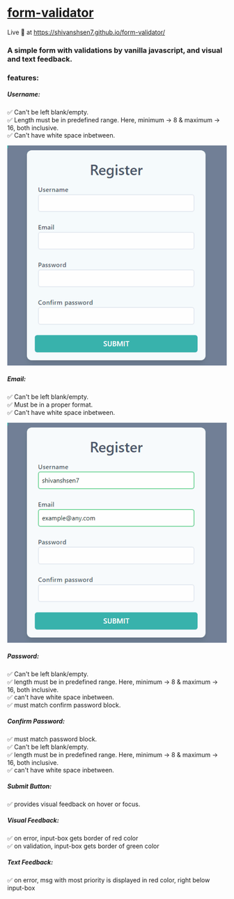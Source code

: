 # [form-validator](https://shivanshsen7.github.io/form-validator/)
Live :red_circle: at https://shivanshsen7.github.io/form-validator/
### A simple form with validations by vanilla javascript, and visual and text feedback.
### features:
##### Username: 
:white_check_mark: Can't be left blank/empty.  
:white_check_mark: Length must be in predefined range. Here, minimum -> 8 & maximum -> 16, both inclusive.  
:white_check_mark: Can't have white space inbetween.  
  
![Showcase Username Functionality](/showcase-assets/username-showcase.gif)
##### Email: 
:white_check_mark: Can't be left blank/empty.  
:white_check_mark: Must be in a proper format.  
:white_check_mark: Can't have white space inbetween.  


![Showcase Email Functionality](/showcase-assets/email-showcase.gif)
##### Password: 
:white_check_mark: Can't be left blank/empty.  
:white_check_mark: length must be in predefined range. Here, minimum -> 8 & maximum -> 16, both inclusive.  
:white_check_mark: can't have white space inbetween.  
:white_check_mark: must match confirm password block.  

##### Confirm Password: 
:white_check_mark: must match password block.  
:white_check_mark: Can't be left blank/empty.  
:white_check_mark: length must be in predefined range. Here, minimum -> 8 & maximum -> 16, both inclusive.  
:white_check_mark: can't have white space inbetween.  
  
##### Submit Button: 
:white_check_mark: provides visual feedback on hover or focus.  

##### Visual Feedback:
:white_check_mark: on error, input-box gets border of red color  
:white_check_mark: on validation, input-box gets border of green color  

##### Text Feedback: 
:white_check_mark: on error, msg with most priority is displayed in red color, right below input-box  
